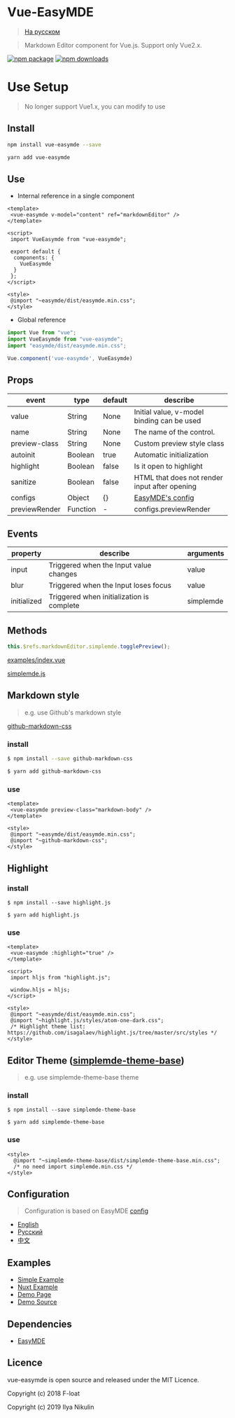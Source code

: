 # Vue-EasyMDE

>[На русском](README.ru.md)

> Markdown Editor component for Vue.js. Support only Vue2.x.

[![npm package](https://img.shields.io/npm/v/vue-easymde.svg)](https://npmjs.org/package/vue-easymde)
[![npm downloads](http://img.shields.io/npm/dm/vue-easymde.svg)](https://npmjs.org/package/vue-easymde)

# Use Setup

> No longer support Vue1.x, you can modify to use

## Install

```bash
npm install vue-easymde --save

yarn add vue-easymde
```

## Use

- Internal reference in a single component

```vue
<template>
 <vue-easymde v-model="content" ref="markdownEditor" />
</template>

<script>
 import VueEasymde from "vue-easymde";

 export default {
  components: {
    VueEasymde
  }
 };
</script>

<style>
 @import "~easymde/dist/easymde.min.css";
</style>
```

- Global reference

```javascript
import Vue from "vue";
import VueEasymde from "vue-easymde";
import "easymde/dist/easymde.min.css";

Vue.component('vue-easymde', VueEasymde)
```

## Props

| event      | type    | default | describe                                      |
| ------------- | ------- | ------- | --------------------------------------------- |
| value         | String  | None    | Initial value, v-model binding can be used    |
| name          | String  | None    | The name of the control.                      |
| preview-class | String  | None    | Custom preview style class                    |
| autoinit      | Boolean | true    | Automatic initialization                      |
| highlight     | Boolean | false   | Is it open to highlight                       |
| sanitize      | Boolean | false   | HTML that does not render input after opening |
| configs       | Object  | {}      | [EasyMDE's config](#configuration)          |
| previewRender | Function | - | configs.previewRender |

## Events

| property | describe | arguments |
| ----| ----- | ---- |
| input | Triggered when the Input value changes | value |
| blur | Triggered when the Input loses focus | value |
| initialized | Triggered when initialization is complete | simplemde |

## Methods

``` js
this.$refs.markdownEditor.simplemde.togglePreview();
```

[examples/index.vue](./examples/index.vue)

[simplemde.js](https://github.com/sparksuite/simplemde-markdown-editor/blob/6abda7ab68cc20f4aca870eb243747951b90ab04/src/js/simplemde.js#L1908-L2026)

## Markdown style
> e.g. use Github's markdown style

[github-markdown-css](https://github.com/sindresorhus/github-markdown-css)

### install
```bash
$ npm install --save github-markdown-css

$ yarn add github-markdown-css
```

### use
```vue
<template>
 <vue-easymde preview-class="markdown-body" />
</template>

<style>
 @import "~easymde/dist/easymde.min.css";
 @import "~github-markdown-css";
</style>
```

## Highlight

### install
```
$ npm install --save highlight.js

$ yarn add highlight.js
```

### use
```vue
<template>
 <vue-easymde :highlight="true" />
</template>

<script>
 import hljs from "highlight.js";

 window.hljs = hljs;
</script>

<style>
 @import "~easymde/dist/easymde.min.css";
 @import "~highlight.js/styles/atom-one-dark.css";
 /* Highlight theme list: https://github.com/isagalaev/highlight.js/tree/master/src/styles */
</style>
```

## Editor Theme ([simplemde-theme-base](https://github.com/xcatliu/simplemde-theme-base/wiki/List-of-themes))

> e.g. use simplemde-theme-base theme

### install
```
$ npm install --save simplemde-theme-base

$ yarn add simplemde-theme-base
```

### use
```vue
<style>
  @import "~simplemde-theme-base/dist/simplemde-theme-base.min.css";
  /* no need import simplemde.min.css */
</style>
```

## Configuration
> Configuration is based on EasyMDE [config](https://github.com/Ionaru/easy-markdown-editor)

- [English](doc/configuration_en.md)
- [Русский](doc/configuration_ru.md)
- [中文](doc/configuration_zh.md)

## Examples

- [Simple Example](./examples/index.vue)
- [Nuxt Example](./examples/nuxt)
- [Demo Page](https://NikulinIlya.github.io/vue-easymde/)
- [Demo Source](https://github.com/NikulinIlya/vue-easymde/tree/gh-pages)

## Dependencies

- [EasyMDE](https://github.com/Ionaru/easy-markdown-editor)

## Licence

vue-easymde is open source and released under the MIT Licence.

Copyright (c) 2018 F-loat

Copyright (c) 2019 Ilya Nikulin
